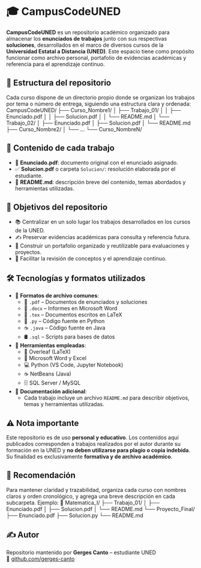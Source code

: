 # 🎓 CampusCodeUNED
**CampusCodeUNED** es un repositorio académico organizado para almacenar los **enunciados de trabajos** junto con sus respectivas **soluciones**, desarrollados en el marco de diversos cursos de la **Universidad Estatal a Distancia (UNED)**. Este espacio tiene como propósito funcionar como archivo personal, portafolio de evidencias académicas y referencia para el aprendizaje continuo.
## 📁 Estructura del repositorio
Cada curso dispone de un directorio propio donde se organizan los trabajos por tema o número de entrega, siguiendo una estructura clara y ordenada:
CampusCodeUNED/
├── Curso_Nombre1/
│   ├── Trabajo_01/
│   │   ├── Enunciado.pdf
│   │   ├── Solucion.pdf
│   │   └── README.md
│   └── Trabajo_02/
│       ├── Enunciado.pdf
│       ├── Solucion.pdf
│       └── README.md
├── Curso_Nombre2/
│   └── ...
└── Curso_NombreN/
## 🧾 Contenido de cada trabajo
- 📄 **Enunciado.pdf**: documento original con el enunciado asignado.  
- ✅ **Solucion.pdf** o carpeta `Solucion/`: resolución elaborada por el estudiante.  
- 📝 **README.md**: descripción breve del contenido, temas abordados y herramientas utilizadas.
## 🎯 Objetivos del repositorio
- 📚 Centralizar en un solo lugar los trabajos desarrollados en los cursos de la UNED.  
- ✍️ Preservar evidencias académicas para consulta y referencia futura.  
- 💼 Construir un portafolio organizado y reutilizable para evaluaciones y proyectos.  
- 🧠 Facilitar la revisión de conceptos y el aprendizaje continuo.
## 🛠️ Tecnologías y formatos utilizados
- 📂 **Formatos de archivo comunes**:  
  - 📄 `.pdf` – Documentos de enunciados y soluciones  
  - 📄 `.docx` – Informes en Microsoft Word  
  - 📄 `.tex` – Documentos escritos en LaTeX  
  - 🐍 `.py` – Código fuente en Python  
  - ☕ `.java` – Código fuente en Java  
  - 🛢️ `.sql` – Scripts para bases de datos
- 🧰 **Herramientas empleadas**:  
  - 🧪 Overleaf (LaTeX)  
  - 📝 Microsoft Word y Excel  
  - 💻 Python (VS Code, Jupyter Notebook)  
  - ☕ NetBeans (Java)  
  - 🗄️ SQL Server / MySQL
- 📄 **Documentación adicional**:  
  - Cada trabajo incluye un archivo `README.md` para describir objetivos, temas y herramientas utilizadas.
## ⚠️ Nota importante
Este repositorio es de uso **personal y educativo**. Los contenidos aquí publicados corresponden a trabajos realizados por el autor durante su formación en la UNED y **no deben utilizarse para plagio o copia indebida**. Su finalidad es exclusivamente **formativa y de archivo académico**.
## 🧠 Recomendación
Para mantener claridad y trazabilidad, organiza cada curso con nombres claros y orden cronológico, y agrega una breve descripción en cada subcarpeta.
Ejemplo:
📘 Matematica_I/
├── Trabajo_01/
│   ├── Enunciado.pdf
│   ├── Solucion.pdf
│   └── README.md
└── Proyecto_Final/
    ├── Enunciado.pdf
    ├── Solucion.py
    └── README.md
## ✍️ Autor
Repositorio mantenido por **Gerges Canto** – estudiante UNED  
🔗 [github.com/gerges-canto](https://github.com/gerges-canto)


